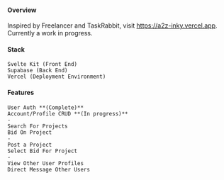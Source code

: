 #### Overview
Inspired by Freelancer and TaskRabbit, visit https://a2z-inky.vercel.app.
Currently a work in progress.

#### **Stack**
	Svelte Kit (Front End)
	Supabase (Back End)
	Vercel (Deployment Environment)


#### **Features**
	User Auth **(Complete)**
	Account/Profile CRUD **(In progress)**
	-
	Search For Projects
	Bid On Project
	-
	Post a Project
	Select Bid For Project
	-
	View Other User Profiles
	Direct Message Other Users
	
